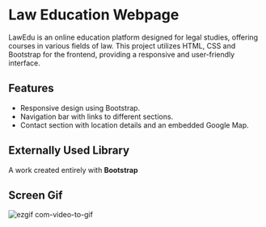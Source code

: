 ﻿# Law Education Webpage

LawEdu is an online education platform designed for legal studies, offering courses in various fields of law. This project utilizes HTML, CSS and Bootstrap for the frontend, providing a responsive and user-friendly interface.

## Features

* Responsive design using Bootstrap.
* Navigation bar with links to different sections.
* Contact section with location details and an embedded Google Map.

## Externally Used Library

A work created entirely with **Bootstrap**

## Screen Gif

![ezgif com-video-to-gif](https://github.com/serhatakhan/Law-Education/assets/147662915/26b48a00-a31e-4fbf-82be-633a01281328)
